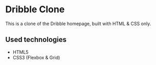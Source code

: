 # Dribble Clone

This is a clone of the Dribble homepage, built with HTML & CSS only.

## Used technologies
- HTML5
- CSS3 (Flexbox & Grid)
